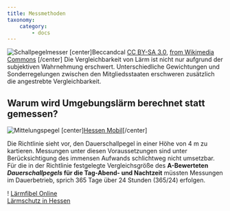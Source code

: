 ```yaml
---
title: Messmethoden
taxonomy:
    category:
        - docs
---
```


![Schallpegelmesser](Schallpegelmesser_modern.jpg?resize=100,150)
[center]Beccandcal <a href="https://creativecommons.org/licenses/by-sa/3.0">CC BY-SA 3.0</a>, <a href="https://commons.wikimedia.org/wiki/File:Schallpegelmesser_modern.jpg">from Wikimedia Commons</a>
[/center]
Die Vergleichbarkeit von Lärm ist nicht nur aufgrund der subjektiven Wahrnehmung erschwert. Unterschiedliche Gewichtungen und Sonderregelungen zwischen den Mitgliedsstaaten erschweren zusätzlich die angestrebte Vergleichbarkeit.


## Warum wird Umgebungslärm berechnet statt gemessen? 

![Mittelungspegel](Mittlungspegel-HESSENmobil.jpg?lightbox=600,400&resize=400,150)
[center]<a href="https://mobil.hessen.de/planung/l%C3%A4rmschutz/der-mittelungspegel">Hessen Mobil</a>[/center]


Die Richtlinie sieht vor, den Dauerschallpegel in einer Höhe von 4&nbsp;m zu kartieren. Messungen unter diesen Voraussetzungen sind unter Berücksichtigung des immensen Aufwands schlichtweg nicht umsetzbar.
Für die in der Richtlinie festgelegte Vergleichsgröße des **A-Bewerteten _Dauerschallpegels_ für die Tag-Abend- und Nachtzeit** müssten Messungen im Dauerbetrieb, sprich 365 Tage über 24 Stunden (365/24) erfolgen.


! [Lärmfibel Online](http://www.staedtebauliche-laermfibel.de) <br> [Lärmschutz in Hessen](https://mobil.hessen.de/planung/l%C3%A4rmschutz/der-mittelungspegel)
